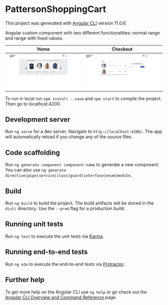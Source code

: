 # PattersonShoppingCart

This project was generated with [Angular CLI](https://github.com/angular/angular-cli) version 11.0.6.

Angular custom component with two different functionalities: normal range and range with fixed values.

| Home      | Checkout   |
|------------|-------------|
| <img src="https://github.com/SylviaMars/patterson-shopping-cart/blob/master/src/assets/img/screencapture-localhost-4200-showcase-2021-02-12-00_54_23.png" width="500"> | <img src="https://github.com/SylviaMars/patterson-shopping-cart/blob/master/src/assets/img/screencapture-localhost-4200-cart-2021-02-12-00_54_43.png" width="500"> |

To run in local run `npm install --save` and `npm start` to compile the project.
Then go to localhost:4200.

## Development server

Run `ng serve` for a dev server. Navigate to `http://localhost:4200/`. The app will automatically reload if you change any of the source files.

## Code scaffolding

Run `ng generate component component-name` to generate a new component. You can also use `ng generate directive|pipe|service|class|guard|interface|enum|module`.

## Build

Run `ng build` to build the project. The build artifacts will be stored in the `dist/` directory. Use the `--prod` flag for a production build.

## Running unit tests

Run `ng test` to execute the unit tests via [Karma](https://karma-runner.github.io).

## Running end-to-end tests

Run `ng e2e` to execute the end-to-end tests via [Protractor](http://www.protractortest.org/).

## Further help

To get more help on the Angular CLI use `ng help` or go check out the [Angular CLI Overview and Command Reference](https://angular.io/cli) page.
